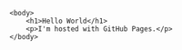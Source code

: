 <!DOCTYPE html>
<html>

    <body>
        <h1>Hello World</h1>
        <p>I'm hosted with GitHub Pages.</p>
    </body>

</html>